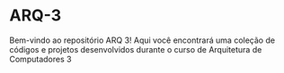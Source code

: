 # ARQ-3
Bem-vindo ao repositório ARQ 3! Aqui você encontrará uma coleção de códigos e projetos desenvolvidos durante o curso de Arquitetura de Computadores 3
